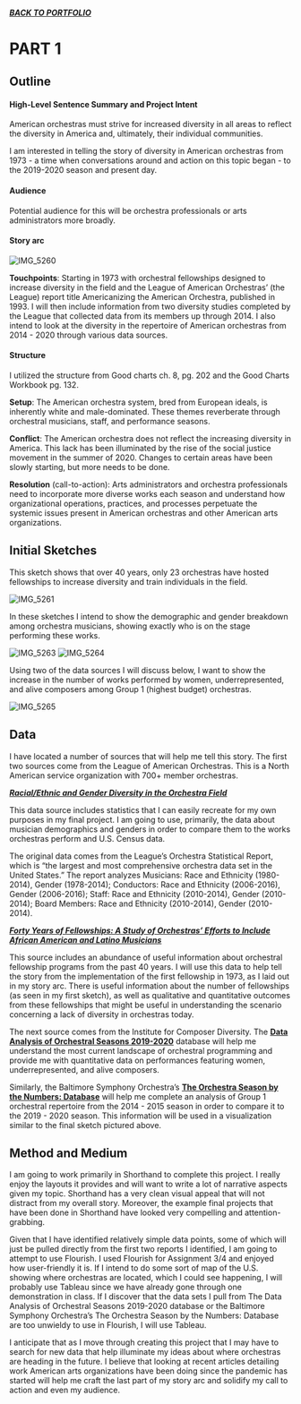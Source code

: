 ##### [**BACK TO PORTFOLIO**](/portfoliopage_main.md)


# PART 1

## Outline
#### High-Level Sentence Summary and Project Intent

American orchestras must strive for increased diversity in all areas to reflect the diversity in America and, ultimately, their individual communities.

I am interested in telling the story of diversity in American orchestras from 1973 - a time when conversations around and action on this topic began - to the 2019-2020 season and present day.

#### Audience
Potential audience for this will be orchestra professionals or arts administrators more broadly. 

#### Story arc
![IMG_5260](https://user-images.githubusercontent.com/78331869/109432594-e57d7280-79d9-11eb-9880-54f2f0eef74c.jpg)

**Touchpoints**:
Starting in 1973 with orchestral fellowships designed to increase diversity in the field and the League of American Orchestras’ (the League) report title Americanizing the American Orchestra, published in 1993. I will then include information from two diversity studies completed by the League that collected data from its members up through 2014. I also intend to look at the diversity in the repertoire of American orchestras from 2014 - 2020 through various data sources. 

#### Structure 
I utilized the structure from Good charts ch. 8, pg. 202 and the Good Charts Workbook pg. 132.

**Setup**: The American orchestra system, bred from European ideals, is inherently white and male-dominated. These themes reverberate through orchestral musicians, staff, and performance seasons.

**Conflict**: The American orchestra does not reflect the increasing diversity in America. This lack has been illuminated by the rise of the social justice movement in the summer of 2020. Changes to certain areas have been slowly starting, but more needs to be done.

**Resolution** (call-to-action): Arts administrators and orchestra professionals need to incorporate more diverse works each season and understand how organizational operations, practices, and processes perpetuate the systemic issues present in American orchestras and other American arts organizations.

## Initial Sketches

This sketch shows that over 40 years, only 23 orchestras have hosted fellowships to increase diversity and train individuals in the field.


![IMG_5261](https://user-images.githubusercontent.com/78331869/109432689-689ec880-79da-11eb-840a-443ed8a4b935.jpg)

In these sketches I intend to show the demographic and gender breakdown among orchestra musicians, showing exactly who is on the stage performing these works. 

![IMG_5263](https://user-images.githubusercontent.com/78331869/109432694-73595d80-79da-11eb-9a90-b2cb3345f683.jpg)
![IMG_5264](https://user-images.githubusercontent.com/78331869/109432699-7a806b80-79da-11eb-8f7b-955e63b19922.jpg)

Using two of the data sources I will discuss below, I want to show the increase in the number of works performed by women, underrepresented, and alive composers among Group 1 (highest budget) orchestras. 

![IMG_5265](https://user-images.githubusercontent.com/78331869/109432704-81a77980-79da-11eb-9307-3a5ee20f0a77.jpg)

## Data

I have located a number of sources that will help me tell this story. The first two sources come from the League of American Orchestras. This is a North American service organization with 700+ member orchestras. 

[**_Racial/Ethnic and Gender Diversity in the Orchestra Field_**](https://americanorchestras.org/racial-ethnic-and-gender-diversity-in-the-orchestra-field/)

This data source includes statistics that I can easily recreate for my own purposes in my final project. I am going to use, primarily, the data about musician demographics and genders in order to compare them to the works orchestras perform and U.S. Census data.

The original data comes from the League’s Orchestra Statistical Report, which is “the largest and most comprehensive orchestra data set in the United States.” The report analyzes Musicians: Race and Ethnicity (1980-2014), Gender (1978-2014); Conductors: Race and Ethnicity (2006-2016), Gender (2006-2016); Staff: Race and Ethnicity (2010-2014), Gender (2010-2014); Board Members: Race and Ethnicity (2010-2014), Gender (2010-2014).


[**_Forty Years of Fellowships: A Study of Orchestras’ Efforts to Include African American and Latino Musicians_**](https://americanorchestras.org/forty-years-of-fellowships-a-study-of-orchestras-efforts-to-include-african-american-and-latino-musicians/)

This source includes an abundance of useful information about orchestral fellowship programs from the past 40 years. I will use this data to help tell the story from the implementation of the first fellowship in 1973, as I laid out in my story arc. There is useful information about the number of fellowships (as seen in my first sketch), as well as qualitative and quantitative outcomes from these fellowships that might be useful in understanding the scenario concerning a lack of diversity in orchestras today. 


The next source comes from the Institute for Composer Diversity. The [**Data Analysis of Orchestral Seasons 2019-2020**](https://www.composerdiversity.com/orchestra-seasons) database will help me understand the most current landscape of orchestral programming and provide me with quantitative data on performances featuring women, underrepresented, and alive composers. 

Similarly, the Baltimore Symphony Orchestra’s [**The Orchestra Season by the Numbers: Database**](https://www.bsomusic.org/stories/the-orchestra-season-by-the-numbers-database/) will help me complete an analysis of Group 1 orchestral repertoire from the 2014 - 2015 season in order to compare it to the 2019 - 2020 season. This information will be used in a visualization similar to the final sketch pictured above. 

## Method and Medium

I am going to work primarily in Shorthand to complete this project. I really enjoy the layouts it provides and will want to write a lot of narrative aspects given my topic. Shorthand has a very clean visual appeal that will not distract from my overall story. Moreover, the example final projects that have been done in Shorthand have looked very compelling and attention-grabbing. 

Given that I have identified relatively simple data points, some of which will just be pulled directly from the first two reports I identified, I am going to attempt to use Flourish. I used Flourish for Assignment 3/4 and enjoyed how user-friendly it is. If I intend to do some sort of map of the U.S. showing where orchestras are located, which I could see happening, I will probably use Tableau since we have already gone through one demonstration in class. If I discover that the data sets I pull from  The Data Analysis of Orchestral Seasons 2019-2020 database or the Baltimore Symphony Orchestra’s The Orchestra Season by the Numbers: Database are too unwieldy to use in Flourish, I will use Tableau. 

I anticipate that as I move through creating this project that I may have to search for new data that help illuminate my ideas about where orchestras are heading in the future. I believe that looking at recent articles detailing work American arts organizations have been doing since the pandemic has started will help me craft the last part of my story arc and solidify my call to action and even my audience. 
